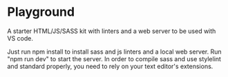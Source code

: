 # Playground

A starter HTML/JS/SASS kit with linters and a web server to be used with VS code.

Just run npm install to install sass and js linters and a local web server.
Run "npm run dev" to start the server.
In order to compile sass and use stylelint and standard properly, you need to rely on your text editor's extensions.
